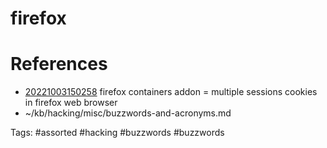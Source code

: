# firefox

# References
- [20221003150258](/zet/20221003150258/README.md) firefox containers addon = multiple sessions cookies in firefox web browser
- ~/kb/hacking/misc/buzzwords-and-acronyms.md

Tags:
    #assorted #hacking #buzzwords #buzzwords
